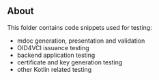 
<!-- ABOUT  -->
## About

This folder contains code snippets used for testing:
 - mdoc generation, presentation and validation 
 - OID4VCI issuance testing
 - backend application testing
 - certificate and key generation testing
 - other Kotlin related testing
